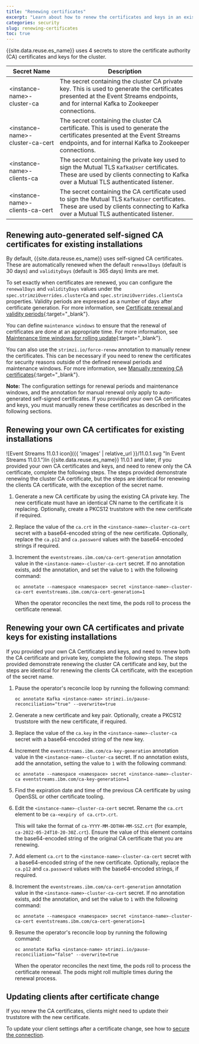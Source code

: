 ```yaml
---
title: "Renewing certificates"
excerpt: "Learn about how to renew the certificates and keys in an existing Event Streams cluster."
categories: security
slug: renewing-certificates
toc: true
---
```


{{site.data.reuse.es_name}} uses 4 secrets to store the certificate authority (CA) certificates and keys for the cluster.

 Secret Name | Description  |
--|--
\<instance-name\>-cluster-ca | The secret containing the cluster CA private key. This is used to generate the certificates presented at the Event Streams endpoints, and for internal Kafka to Zookeeper connections. |
\<instance-name\>-cluster-ca-cert | The secret containing the  cluster CA certificate. This is used to generate the certificates presented at the Event Streams endpoints, and for internal Kafka to Zookeeper connections. |
\<instance-name\>-clients-ca |  The secret containing the private key used to sign the Mutual TLS `KafkaUser` certificates. These are used by clients connecting to Kafka over a Mutual TLS authenticated listener. |
\<instance-name\>-clients-ca-cert | The secret containing the  CA certificate used to sign the Mutual TLS `KafkaUser` certificates. These are used by clients connecting to Kafka over a Mutual TLS authenticated listener. |

## Renewing auto-generated self-signed CA certificates for existing installations

By default, {{site.data.reuse.es_name}} uses self-signed CA certificates. These are automatically renewed when the default `renewalDays` (default is 30 days) and `validityDays` (default is 365 days) limits are met.

To set exactly when certificates are renewed, you can configure the `renewalDays` and `validityDays` values under the `spec.strimziOverrides.clusterCa` and `spec.strimziOverrides.clientsCa` properties. Validity periods are expressed as a number of days after certificate generation. For more information, see [Certificate renewal and validity periods](https://strimzi.io/docs/operators/0.30.0/configuring.html#con-certificate-renewal-str){:target="_blank"}.

You can define `maintenance windows` to ensure that the renewal of certificates are done at an appropriate time. For more information, see [Maintenance time windows for rolling update](https://strimzi.io/docs/operators/0.30.0/configuring.html#assembly-maintenance-time-windows-str){:target="_blank"}.

You can also use the `strimzi.io/force-renew` annotation to manually renew the certificates. This can be necessary if you need to renew the certificates for security reasons outside of the defined renewal periods and maintenance windows. For more information, see [Manually renewing CA certificates](https://strimzi.io/docs/operators/0.30.0/configuring.html#proc-renewing-ca-certs-manually-str){:target="_blank"}.

**Note:** The configuration settings for renewal periods and maintenance windows, and the annotation for manual renewal only apply to auto-generated self-signed certificates. If you provided your own CA certificates and keys, you must manually renew these certificates as described in the following sections.

## Renewing your own CA certificates for existing installations

![Event Streams 11.0.1 icon]({{ 'images' | relative_url }}/11.0.1.svg "In Event Streams 11.0.1.")In {{site.data.reuse.es_name}} 11.0.1 and later,
if you provided your own CA certificates and keys, and need to renew only the CA  certificate, complete the following steps. The steps provided demonstrate renewing the cluster CA certificate, but the steps are identical for renewing the clients CA certificate, with the exception of the secret name.

1. Generate a new CA certificate by using the existing CA private key. The new certificate must have an identical CN name to the certificate it is replacing. Optionally, create a PKCS12 truststore with the new certificate if required.
2. Replace the value of the `ca.crt` in the `<instance-name>-cluster-ca-cert` secret with a base64-encoded string of the new certificate. Optionally, replace the `ca.p12` and `ca.password` values with the base64-encoded strings if required.
3. Increment the `eventstreams.ibm.com/ca-cert-generation` annotation value in the `<instance-name>-cluster-ca-cert` secret. If no annotation exists, add the annotation, and set the value to `1` with the following command:

   `oc annotate --namespace <namespace> secret <instance-name>-cluster-ca-cert eventstreams.ibm.com/ca-cert-generation=1`

   When the operator reconciles the next time, the pods roll to process the certificate renewal.

## Renewing your own CA certificates and private keys for existing installations

If you provided your own CA Certificates and keys, and need to renew both the CA  certificate and private key, complete the following steps. The steps provided demonstrate renewing the cluster CA certificate and key, but the steps are identical for renewing the clients CA certificate, with the exception of the secret name.

1. Pause the operator's reconcile loop by running the following command:

   `oc annotate Kafka <instance-name> strimzi.io/pause-reconciliation="true" --overwrite=true`

2. Generate a new certificate and key pair. Optionally, create a PKCS12 truststore with the new certificate, if required.
3. Replace the value of the `ca.key` in the `<instance-name>-cluster-ca` secret with a base64-encoded string of the new key.
4. Increment the `eventstreams.ibm.com/ca-key-generation` annotation value in the `<instance-name>-cluster-ca` secret. If no annotation exists, add the annotation, setting the value to `1` with the following command:

   `oc annotate --namespace <namespace> secret <instance-name>-cluster-ca eventstreams.ibm.com/ca-key-generation=1`

5. Find the expiration date and time of the previous CA certificate by using OpenSSL or other certificate tooling.
6. Edit the `<instance-name>-cluster-ca-cert` secret. Rename the `ca.crt` element to be `ca-<expiry of ca.crt>.crt`.

   This will take the format of `ca-YYYY-MM-DDTHH-MM-SSZ.crt` (for example, `ca-2022-05-24T10-20-30Z.crt`). Ensure the value of this element contains the base64-encoded string of the original CA certificate that you are renewing.

7. Add element `ca.crt` to the `<instance-name>-cluster-ca-cert` secret with a base64-encoded string of the new certificate. Optionally, replace the `ca.p12` and `ca.password` values with the base64-encoded strings, if required.
8. Increment the `eventstreams.ibm.com/ca-cert-generation` annotation value in the `<instance-name>-cluster-ca-cert` secret. If no annotation exists, add the annotation, and set the value to `1` with the following command:

   `oc annotate --namespace <namespace> secret <instance-name>-cluster-ca-cert eventstreams.ibm.com/ca-cert-generation=1`

9. Resume the operator's reconcile loop by running the following command:

   `oc annotate Kafka <instance-name> strimzi.io/pause-reconciliation="false" --overwrite=true`

   When the operator reconciles the next time, the pods roll to process the certificate renewal. The pods might roll multiple times during the renewal process.

## Updating clients after certificate change

If you renew the CA certificates, clients might need to update their truststore with the new certificate.

To update your client settings after a certificate change, see how to [secure the connection](../../getting-started/connecting/#securing-the-connection).
